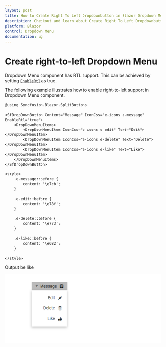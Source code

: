 ```yaml
---
layout: post
title: How to Create Right To Left Dropdownbutton in Blazor Dropdown Menu Component | Syncfusion
description: Checkout and learn about Create Right To Left Dropdownbutton in Blazor Dropdown Menu component of Syncfusion, and more details.
platform: Blazor
control: Dropdown Menu
documentation: ug
---
```


# Create right-to-left Dropdown Menu

Dropdown Menu component has RTL support. This can be achieved by setting [`EnableRtl`](https://help.syncfusion.com/cr/blazor/Syncfusion.Blazor.SplitButtons.SfDropDownButton.html#Syncfusion_Blazor_SplitButtons_SfDropDownButton_EnableRtl) as true.

The following example illustrates how to enable right-to-left support in Dropdown Menu component.

```cshtml
@using Syncfusion.Blazor.SplitButtons

<SfDropDownButton Content="Message" IconCss="e-icons e-message" EnableRtl="true">
    <DropDownMenuItems>
        <DropDownMenuItem IconCss="e-icons e-edit" Text="Edit"></DropDownMenuItem>
        <DropDownMenuItem IconCss="e-icons e-delete" Text="Delete"></DropDownMenuItem>
        <DropDownMenuItem IconCss="e-icons e-like" Text="Like"></DropDownMenuItem>
    </DropDownMenuItems>
</SfDropDownButton>

<style>
    .e-message::before {
        content: '\e7cb';
    }

    .e-edit::before {
        content: '\e78f';
    }

    .e-delete::before {
        content: '\e773';
    }

    .e-like::before {
        content: '\e682';
    }

</style>

```

Output be like

![Button Sample](./../images/ddb-rtl.png)